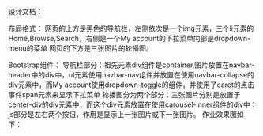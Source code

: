 ﻿设计文档：

布局格式：
网页的上方是黑色的导航栏，左侧依次是一个img元素，三个li元素的Home,Browse,Search，右侧是一个My account的下拉菜单内部是dropdown-menu的菜单
网页的下方是三张图片的轮播图。

Bootstrap组件：
导航栏部分：祖先元素div组件是container,图片放置在navbar-header中的div中，ul元素使用navbar-nav组件并放置在使用navbar-collapse的div元素中，而My account使用dropdown-toggle的组件，并使用了caret的点击事件span元素来显示下拉菜单
轮播图分为两个部分：三张图片分别是放置于center-div的div元素中，而这个div元素放置在使用carousel-inner组件的div中；js部分是左右两个按钮，作用是显示上一张图片或下一张图片。
作业效果图如下：

